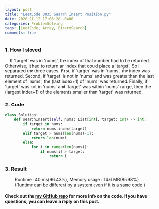 ```yaml
---
layout: post
title: "LeetCode 0035 Search Insert Position.py"
date: 2020-11-12 17:06:28 -0400
categories: ProblemSolving
tags: [LeetCode, Array, BinarySearch]
comments: true
---
```


### 1. How I sloved
&nbsp;&nbsp;&nbsp;&nbsp;If 'target' was in 'nums', the index of that number had to be returned. Otherwise, it had to return an index that could place a 'target'. So I separated the three cases. First, if 'target' was in 'nums', the index was returned. Second, if 'target' is not in 'nums' and was greater than the last element of 'nums', the (last index+1) of 'nums' was returned. Finally, if 'target' was not in 'nums' and 'target' was within 'nums' range, then the (largest index+1) of the elements smaller than 'target' was returned.

### 2. Code
```python
class Solution:
    def searchInsert(self, nums: List[int], target: int) -> int:
        if target in nums:
            return nums.index(target)
        elif target > nums[len(nums)-1]:
            return len(nums)
        else:
            for i in range(len(nums)):
                if nums[i] > target:
                    return i
```

### 3. Result
&nbsp;&nbsp;&nbsp;&nbsp;&nbsp;&nbsp;&nbsp;&nbsp;Runtime : 40 ms(96.43%), Memory usage : 14.6 MB(85.98%)  
&nbsp;&nbsp;&nbsp;&nbsp;&nbsp;&nbsp;&nbsp;&nbsp;(Runtime can be different by a system even if it is a same code.)

#### Check out the [my GitHub repo][hyuk-gh] for more info on the code. If you have questions, you can leave a reply on this post.
[hyuk-gh]:   https://github.com/dlgur1994/StudyAlgorithms
